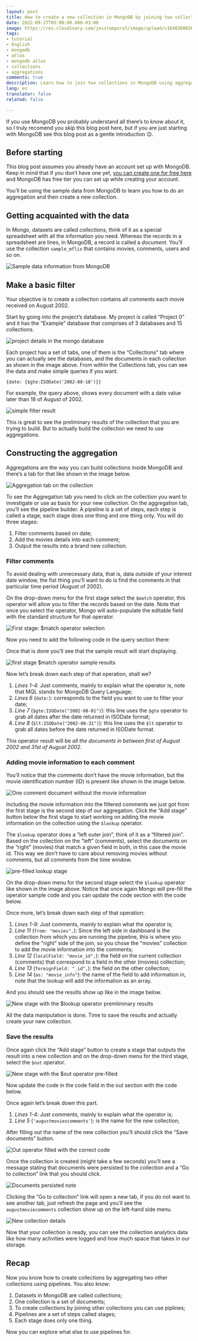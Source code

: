 ```yaml
---
layout: post
title: How to create a new collection in MongoDB by joining two collections
date: 2022-09-27T05:00:00.000-03:00
image: https://res.cloudinary.com/jesstemporal/image/upload/v1640360836/covers/tutorial_gfgm5n.png
tags:
- tutorial
- English
- mongodb
- atlas
- mongodb atlas
- collections
- aggregations
comments: true
description: Learn how to join two collections in MongoDB using aggregation
lang: en
translator: false
related: false

---
```


If you use MongoDB you probably understand all there’s to know about it, so I truly recomend you skip this blog post here, but if you are just starting with MongoDB see this blog post as a gentle introduction 😉.

## Before starting

This blog post assumes you already have an account set up with MongoDB. Keep in mind that if you don’t have one yet, [you can create one for free here](https://www.mongodb.com/cloud/atlas/register) and MongoDB has free tier you can set up while creating your account.

You’ll be using the sample data from MongoDB to learn you how to do an aggregation and then create a new collection. 

## Getting acquainted with the data

In Mongo, datasets are called *collections*, think of it as a special spreadsheet with all the information you need. Whereas the records in a spreadsheet are lines, in MongoDB, a record is called a *document*. You’ll use the collection `sample_mflix` that contains movies, comments, users and so on.

![Sample data information from MongoDB](https://res.cloudinary.com/jesstemporal/image/upload/v1664032162/mongodb/sample-data-mongodb-mflix_em8syi.jpg)

## Make a basic filter

Your objective is to create a collection contains all comments each movie received on August 2002.

Start by going into the project’s database. My project is called “Project 0” and it has the “Example” database that comprises of 3 databases and 15 collections.

![project details in the mongo database](https://res.cloudinary.com/jesstemporal/image/upload/v1664226998/mongodb/02-my-project-details-in-mongodb_cpd7a5.jpg)

Each project has a set of tabs, one of them is the “Collections” tab where you can actually see the databases, and the documents in each collection as shown in the image above. From within the Collections tab, you can see the data and make simple queries if you want.

```
{date: {$gte:ISODate('2002-08-18')}}
```

For example, the query above, shows every document with a date value later than 18 of August of 2002.

![simple filter result](https://res.cloudinary.com/jesstemporal/image/upload/v1664227018/mongodb/03-simple-filter-query-mongodb_udymc0.jpg)

This is great to see the preliminary results of the collection that you are trying to build. But to actually build the collection we need to use aggregations.

## Constructing the aggregation

Aggregations are the way you can build collections inside MongoDB and there’s a tab for that like shown in the image below.

![Aggregation tab on the collection](https://res.cloudinary.com/jesstemporal/image/upload/v1664227026/mongodb/04-aggregation-tab-for-mflix-comments_qvghve.png)

To see the Aggregation tab you need to click on the collection you want to investigate or use as basis for your new collection. On the aggregation tab, you’ll see the pipeline builder. A pipeline is a set of steps, each step is called a stage; each stage does one thing and one thing only. You will do three stages:

1. Filter comments based on date;
1. Add the movies details into each comment;
1. Output the results into a brand new collection.

### Filter comments

To avoid dealing with unnecessary data, that is, data outside of your interest date window, the fist thing you’ll want to do is find the comments in that particular time period (August of 2002).

On the drop-down menu for the first stage select the `$match` operator, this operator will allow you to filter the records based on the date. Note that once you select the operator, Mongo will auto-populate the editable field with the standard structure for that operator.

![First stage: $match operator selection](https://res.cloudinary.com/jesstemporal/image/upload/v1664230618/mongodb/05-match-operator-pre-filled-on-aggregation-stage_ddkexu.png)
 
Now you need to add the following code in the query section there:

<script src="https://gist.github.com/jtemporal/056a2fad3d8c3c2339f2f0f0fe26f80d.js"></script>

Once that is done you’ll see that the sample result will start displaying.

![first stage $match operator sample results](https://res.cloudinary.com/jesstemporal/image/upload/v1664230861/mongodb/06-preliminary-results-match-operator_ltitcl.png)

Now let’s break down each step of that operation, shall we?

1. *Lines 1-4*: Just comments, mainly to explain what the operator is, note that MQL stands for MongoDB Query Language;
1. *Lines 6* (`date:`): corresponds to the field you want to use to filter your date;
1. *Line 7* (`$gte:ISODate("2002-08-01")`): this line uses the `$gte` operator to grab all dates after the date returned in ISODate format; 
1. *Line 8* (`$lt:ISODate("2002-08-31")`): this line uses the `$lt` operator to grab all dates before the date returned in ISODate format.

This operator result will be *all the documents in between first of August 2002 and 31st of August 2002*.

### Adding movie information to each comment

You’ll notice that the comments don’t have the movie information, but the movie identification number (ID) is present like shown in the image below.

![One comment document without the movie information](https://res.cloudinary.com/jesstemporal/image/upload/v1664230868/mongodb/07-one-comment-record-from-mongodb_qv98s8.jpg)

Including the movie information into the filtered comments we just got from the first stage is the second step of our aggregation. Click the “Add stage” button below the first stage to start working on adding the movie information on the collection using the `$lookup` operator.

The `$lookup` operator does a “left outer join”, think of it as a “filtered join”. Based on the collection on the “left” (comments), select the documents on the “right” (movies) that match a given field in both, in this case the movie id. This way we don’t have to care about removing movies without comments, but all comments from the time window.

![pre-filled lookup stage](https://res.cloudinary.com/jesstemporal/image/upload/v1664230905/mongodb/08-lookup-stage-added-pre-filled_q6kdg1.png)

On the drop-down menu for the second stage select the `$lookup` operator like shown in the image above. Notice that once again Mongo will pre-fill the operator sample code and you can update the code section with the code below.

<script src="https://gist.github.com/jtemporal/43336d966c612007b68bb304d6ccb9e9.js"></script>

Once more, let’s break down each step of that operation:

1. *Lines 1-9*: Just comments, mainly to explain what the operator is;
1. *Line 11* (`from: "movies",`): Since the left side in dashboard is the collection from which you are running the pipeline, this is where you define the “right” side of the join, so you chose the “movies” collection to add the movie information into the comments;
1. *Line 12* (`localField: "movie_id",`): the field on the current collection (comments) that correspond to a field in the other (movies) collection;
1. *Line 13* (`foreignField: "_id",`): the field on the other collection;
1. *Line 14* (`as: "movie_info"`): the name of the field to add information in, note that the lookup will add the information as an array.

And you should see the results show up like in the image below.

![New stage with the $lookup operator premliminary results](https://res.cloudinary.com/jesstemporal/image/upload/v1664233089/mongodb/09-preliminary-results-lookup-operator_evgamh.png)

All the data manipulation is done. Time to save the results and actually create your new collection.

### Save the results

Once again click the “Add stage” button to create a stage that outputs the result into a new collection and on the drop-down menu for the third stage, select the `$out` operator.

![New stage with the $out operator pre-filled](https://res.cloudinary.com/jesstemporal/image/upload/v1664233091/mongodb/10-pre-filled-out-operator_fdm7eo.png)

Now update the code in the code field in the out section with the code below.

<script src="https://gist.github.com/jtemporal/84f28ec4d148c83c627b0c9642378e13.js"></script>

Once again let’s break down this part.

1. *Lines 1-4*: Just comments, mainly to explain what the operator is;
1. *Line 5* (`'augustmoviescomments'`): is the name for the new collection;

After filling out the name of the new collection you’ll should click the “Save documents” button.

![Out operator filled with the correct code](https://res.cloudinary.com/jesstemporal/image/upload/v1664233827/mongodb/11-out-operator-with-save-documents-button_zousvw.png)

Once the collection is created (might take a few seconds) you’ll see a message stating that documents were persisted to the collection and a “Go to collection” link that you should click.

![Documents persisted note](https://res.cloudinary.com/jesstemporal/image/upload/v1664233828/mongodb/12-out-operator-saved-documents_afzssm.png)

Clicking the “Go to collection” link will open a new tab, if you do not want to see another tab, just refresh the page and you’ll see the `augustmoviecomments` collection show up on the left-hand side menu.

![New collection details](https://res.cloudinary.com/jesstemporal/image/upload/v1664235178/mongodb/13-final-collection-result_xv262x.png)

Now that your collection is ready, you can see the collection analytics data like how many activities were logged and how much space that takes in our storage.

## Recap

Now you know how to create collections by aggregating two other collections using pipelines. You also know:

1. Datasets in MongoDB are called collections;
1. One collection is a set of documents;
1. To create collections by joining other collections you can use piplines;
1. Pipelines are a set of steps called stages;
1. Each stage does only one thing.

Now you can explore what else to use pipelines for.

